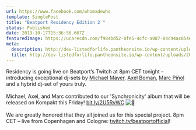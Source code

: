 ```yaml
---
url: https://www.facebook.com/whomadewho
template: SinglePost
title: "Beatport Residency Edition 2 "
status: Published
date: 2019-10-17T15:36:56.667Z
featuredImage: https://ucarecdn.com/f984bd52-0fe5-4cfc-a087-04c94ac65463/
meta:
  description: http://dev-listedforlife.pantheonsite.io/wp-content/uploads/2018/03/Ben-Annand-Press-Kit-New.zip
  title: http://dev-listedforlife.pantheonsite.io/wp-content/uploads/2018/03/Ben-Annand-Press-Kit-New.zip
---
```

Residency is going live on Beatport’s Twitch at 8pm CET tonight – introducing exceptional dj-sets by [Michael Mayer](https://www.facebook.com/michael.mayer.kompakt/?__cft__[0]=AZW9fehUqnWzk79rMonHqZrhmGy76C7cdSuHQTTmup9Av8O7dZAMjh9WU3IlPUWu0wodeLA4hm3woC8d50iYjq3w53PokVZAGnL11Ya2Twk0gDd-gEKUD6KpJ9UqAvQIO5BucwAtXJn-j5hCYwAP52Wd&__tn__=kK*F), [Axel Boman](https://www.facebook.com/axelstudiobarnhus/?__cft__[0]=AZW9fehUqnWzk79rMonHqZrhmGy76C7cdSuHQTTmup9Av8O7dZAMjh9WU3IlPUWu0wodeLA4hm3woC8d50iYjq3w53PokVZAGnL11Ya2Twk0gDd-gEKUD6KpJ9UqAvQIO5BucwAtXJn-j5hCYwAP52Wd&__tn__=kK*F), [Marc Piñol](https://www.facebook.com/marcpinol?__cft__[0]=AZW9fehUqnWzk79rMonHqZrhmGy76C7cdSuHQTTmup9Av8O7dZAMjh9WU3IlPUWu0wodeLA4hm3woC8d50iYjq3w53PokVZAGnL11Ya2Twk0gDd-gEKUD6KpJ9UqAvQIO5BucwAtXJn-j5hCYwAP52Wd&__tn__=-]K*F) and a hybrid dj-set of yours truly.\
\
Michael, Axel, and Marc contributed to our 'Synchronicity' album that will be released on Kompakt this Friday! [bit.ly/2U5RvWC](https://bit.ly/2U5RvWC?fbclid=IwAR0PkNNdni5aquW57t0QP-Gy7ZMCt-noNnB1eTdfCr8Dr7NV-OGThgPTR9E) ![🖤](https://static.xx.fbcdn.net/images/emoji.php/v9/t0/1/16/1f5a4.png)\
\
We are greatly honored that they all joined us for this special project. 8pm CET – live from Copenhagen and Cologne: [twitch.tv/beatportofficial](http://twitch.tv/beatportofficial?fbclid=IwAR3YCID_IfXw4vpPgGvuNkVWVAiRfBIUUXL8rihb_iLoxofLonuYF7SYfj0)!